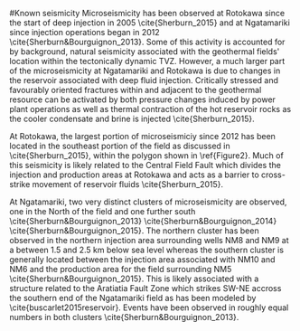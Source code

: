 #Known seismicity
Microseismicity has been observed at Rotokawa since the start of deep injection in 2005 \cite{Sherburn_2015} and at Ngatamariki since injection operations began in 2012 \cite{Sherburn&Bourguignon_2013}. Some of this activity is accounted for by background, natural seismicity associated with the geothermal fields' location within the tectonically dynamic TVZ. However, a much larger part of the microseismicity at Ngatamariki and Rotokawa is due to changes in the reservoir associated with deep fluid injection. Critically stressed and favourably oriented fractures within and adjacent to the geothermal resource can be activated by both pressure changes induced by power plant operations as well as thermal contraction of the hot reservoir rocks as the cooler condensate and brine is injected \cite{Sherburn_2015}.

At Rotokawa, the largest portion of microseismiciy since 2012 has been located in the southeast portion of the field as discussed in \cite{Sherburn_2015}, within the polygon shown in \ref{Figure2}. Much of this seismicity is likely related to the Central Field Fault which divides the injection and production areas at Rotokawa and acts as a barrier to cross-strike movement of reservoir fluids \cite{Sherburn_2015}. 

At Ngatamariki, two very distinct clusters of microseismicity are observed, one in the North of the field and one further south \cite{Sherburn&Bourguignon_2013} \cite{Sherburn&Bourguignon_2014} \cite{Sherburn&Bourguignon_2015}. The northern cluster has been observed in the northern injection area surrounding wells NM8 and NM9 at a between 1.5 and 2.5 km below sea level whereas the southern cluster is generally located between the injection area associated with NM10 and NM6 and the production area for the field surrounding NM5 \cite{Sherburn&Bourguignon_2015}. This is likely associated with a structure related to the Aratiatia Fault Zone which strikes SW-NE accross the southern end of the Ngatamariki field as has been modeled by \cite{buscarlet2015reservoir}. Events have been observed in roughly equal numbers in both clusters \cite{Sherburn&Bourguignon_2013}.